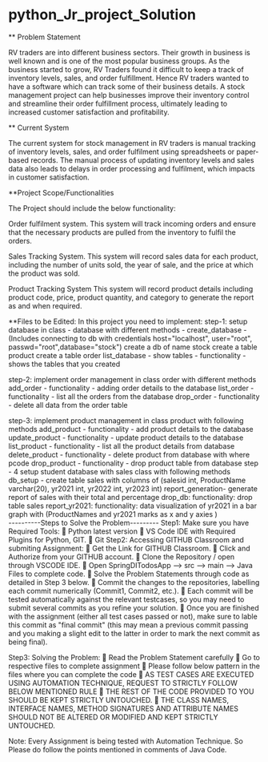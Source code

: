 # python_Jr_project_Solution
** Problem Statement

RV traders are into different business sectors. Their growth in business is well known and is one of the most popular business groups. As the business started to grow, RV Traders found it difficult to keep a track of  inventory levels, sales, and order fulfillment. Hence RV traders wanted to have a software which can track some of their business details. A stock management project can help businesses improve their inventory control and streamline their order fulfillment process, ultimately leading to increased customer satisfaction and profitability.

** Current System

The current system for stock management in RV traders is manual tracking of inventory levels, sales, and order fulfilment using spreadsheets or paper-based records. The manual process of updating inventory levels and sales data also leads to delays in order processing and fulfilment, which impacts in customer satisfaction.

**Project Scope/Functionalities

The Project should include the below functionality:

Order fulfilment system.
      This system will track incoming orders and ensure that the necessary products are pulled from the inventory to fulfil the orders.
      
Sales Tracking System.
      This system will record sales data for each product, including the number of units sold, the year of sale, and the price at which the product was sold.
      
Product Tracking System
      This system will record product details including product code, price, product quantity, and category to generate the report as and when required.

**Files to be Edited:
    In this project you need to implement: 
      step-1: setup database in class - database 
          with different methods - 
              create_database - 
                (Includes connecting to db with credentials host="localhost", user="root", passwd="root",database="stock")
                create a db of name stock
                create a table product
                 create a table order
              list_database -
                  show tables  -  functionality - shows the tables that you created 

step-2: implement order management in class order
with different methods
add_order -
functionality - adding order details to the database
list_order - 
functionality - list all the orders from the database
drop_order -
functionality - delete all data from the order table

step-3: implement product management in class product
with following methods
add_product -
functionality - add product details to the database
update_product -
functionality - update product details to the database
list_product -
functionality - list all the product details from database
delete_product -
functionality - delete product from database with where pcode 
drop_product -
functionality - drop product table from database
step - 4
setup student database with sales class 
with following methods
db_setup -
create table sales with columns of (salesid int, ProductName varchar(20), yr2021 int, yr2022 int, yr2023 int)
report_generation-
generate report of  sales with their total and percentage 
drop_db:
functionality: drop table sales
report_yr2021:
functionality: data visualization of yr2021  in a bar graph with (ProductNames and yr2021 marks as x and y axies )	
----------Steps to Solve the Problem---------
Step1: Make sure you have Required Tools:
	Python latest version
	VS Code IDE with Required Plugins for Python, GIT.
	Git
Step2: Accessing GITHUB Classroom and submiting Assignment:
	Get the Link for GITHUB Classroom.
	Click and Authorize from your GITHUB account.
	Clone the Repository / open through VSCODE IDE.
	Open SpringDITodosApp --> src --> main --> Java Files to complete code.
	Solve the Problem Statements through code as detailed in Step 3 below.
	Commit the changes to the repositories, labelling each commit numerically (Commit1, Commit2, etc.).
	Each commit will be tested automatically against the relevant testcases, so you may need to submit several commits as you refine your solution.
	Once you are finished with the assignment (either all test cases passed or not),  make sure to lable this commit as "final commit" (this may mean a previous commit passing and you making a slight edit to the latter in order to mark the next commit as being final).

Step3: Solving the Problem:
	Read the Problem Statement carefully
	Go to respective files to complete assignment
	Please follow below pattern in the files where you can complete the code
	AS TEST CASES ARE EXECUTED USING AUTOMATION TECHNIQUE, REQUEST TO STRICTLY FOLLOW BELOW MENTIONED RULE
	THE REST OF THE CODE PROVIDED TO YOU SHOULD BE KEPT STRICTLY UNTOUCHED.
	THE CLASS NAMES, INTERFACE NAMES, METHOD SIGNATURES AND ATTRIBUTE NAMES SHOULD NOT BE ALTERED OR MODIFIED AND KEPT STRICTLY UNTOUCHED.

Note: Every Assignment is being tested with Automation Technique. So Please do follow the points mentioned in comments of Java Code.
